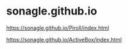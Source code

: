 # sonagle.github.io

https://sonagle.github.io/Piroll/index.html

https://sonagle.github.io/ActiveBox/index.html
